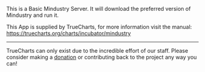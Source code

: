 This is a Basic Mindustry Server. It will download the preferred version of Mindustry and run it.


This App is supplied by TrueCharts, for more information visit the manual: https://truecharts.org/charts/incubator/mindustry

---

TrueCharts can only exist due to the incredible effort of our staff.
Please consider making a [donation](https://truecharts.org/docs/about/sponsor) or contributing back to the project any way you can!
